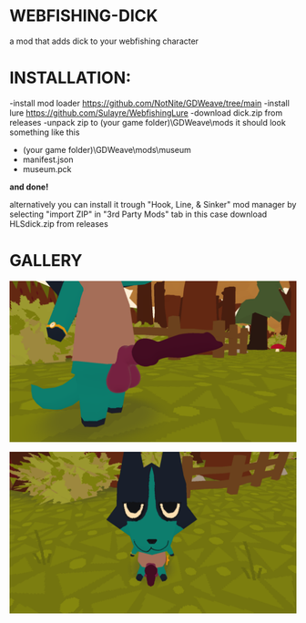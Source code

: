 # WEBFISHING-DICK
a mod that adds dick to your webfishing character
# INSTALLATION:
-install mod loader https://github.com/NotNite/GDWeave/tree/main
-install lure https://github.com/Sulayre/WebfishingLure
-download dick.zip from releases
-unpack zip to (your game folder)\GDWeave\mods
it should look something like this
- (your game folder)\GDWeave\mods\museum
 - manifest.json
 - museum.pck

**and done!**

alternatively you can install it trough "Hook, Line, & Sinker" mod manager by selecting "import ZIP" in "3rd Party Mods" tab
in this case download HLSdick.zip from releases
# GALLERY
![1](https://github.com/Kris123454/WEBFISHING-DICK/blob/main/pictures/1.png?raw=true "1")

![2](https://github.com/Kris123454/WEBFISHING-DICK/blob/main/pictures/2.png?raw=true "2")
